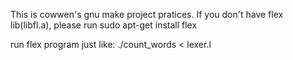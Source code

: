 This is cowwen's gnu make project pratices.
If you don't have flex lib(libfl.a), please run
sudo apt-get install flex

run flex program just like:
./count_words < lexer.l
